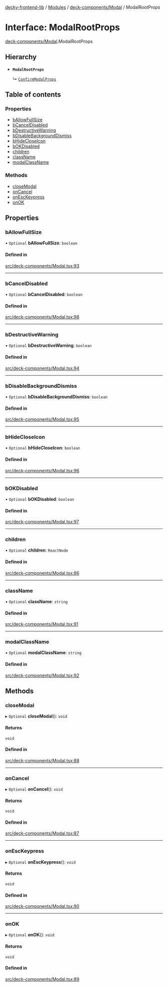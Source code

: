 [decky-frontend-lib](../README.md) / [Modules](../modules.md) / [deck-components/Modal](../modules/deck_components_Modal.md) / ModalRootProps

# Interface: ModalRootProps

[deck-components/Modal](../modules/deck_components_Modal.md).ModalRootProps

## Hierarchy

- **`ModalRootProps`**

  ↳ [`ConfirmModalProps`](deck_components_Modal.ConfirmModalProps.md)

## Table of contents

### Properties

- [bAllowFullSize](deck_components_Modal.ModalRootProps.md#ballowfullsize)
- [bCancelDisabled](deck_components_Modal.ModalRootProps.md#bcanceldisabled)
- [bDestructiveWarning](deck_components_Modal.ModalRootProps.md#bdestructivewarning)
- [bDisableBackgroundDismiss](deck_components_Modal.ModalRootProps.md#bdisablebackgrounddismiss)
- [bHideCloseIcon](deck_components_Modal.ModalRootProps.md#bhidecloseicon)
- [bOKDisabled](deck_components_Modal.ModalRootProps.md#bokdisabled)
- [children](deck_components_Modal.ModalRootProps.md#children)
- [className](deck_components_Modal.ModalRootProps.md#classname)
- [modalClassName](deck_components_Modal.ModalRootProps.md#modalclassname)

### Methods

- [closeModal](deck_components_Modal.ModalRootProps.md#closemodal)
- [onCancel](deck_components_Modal.ModalRootProps.md#oncancel)
- [onEscKeypress](deck_components_Modal.ModalRootProps.md#onesckeypress)
- [onOK](deck_components_Modal.ModalRootProps.md#onok)

## Properties

### bAllowFullSize

• `Optional` **bAllowFullSize**: `boolean`

#### Defined in

[src/deck-components/Modal.tsx:93](https://github.com/SteamDeckHomebrew/decky-frontend-lib/blob/7ba1229/src/deck-components/Modal.tsx#L93)

___

### bCancelDisabled

• `Optional` **bCancelDisabled**: `boolean`

#### Defined in

[src/deck-components/Modal.tsx:98](https://github.com/SteamDeckHomebrew/decky-frontend-lib/blob/7ba1229/src/deck-components/Modal.tsx#L98)

___

### bDestructiveWarning

• `Optional` **bDestructiveWarning**: `boolean`

#### Defined in

[src/deck-components/Modal.tsx:94](https://github.com/SteamDeckHomebrew/decky-frontend-lib/blob/7ba1229/src/deck-components/Modal.tsx#L94)

___

### bDisableBackgroundDismiss

• `Optional` **bDisableBackgroundDismiss**: `boolean`

#### Defined in

[src/deck-components/Modal.tsx:95](https://github.com/SteamDeckHomebrew/decky-frontend-lib/blob/7ba1229/src/deck-components/Modal.tsx#L95)

___

### bHideCloseIcon

• `Optional` **bHideCloseIcon**: `boolean`

#### Defined in

[src/deck-components/Modal.tsx:96](https://github.com/SteamDeckHomebrew/decky-frontend-lib/blob/7ba1229/src/deck-components/Modal.tsx#L96)

___

### bOKDisabled

• `Optional` **bOKDisabled**: `boolean`

#### Defined in

[src/deck-components/Modal.tsx:97](https://github.com/SteamDeckHomebrew/decky-frontend-lib/blob/7ba1229/src/deck-components/Modal.tsx#L97)

___

### children

• `Optional` **children**: `ReactNode`

#### Defined in

[src/deck-components/Modal.tsx:86](https://github.com/SteamDeckHomebrew/decky-frontend-lib/blob/7ba1229/src/deck-components/Modal.tsx#L86)

___

### className

• `Optional` **className**: `string`

#### Defined in

[src/deck-components/Modal.tsx:91](https://github.com/SteamDeckHomebrew/decky-frontend-lib/blob/7ba1229/src/deck-components/Modal.tsx#L91)

___

### modalClassName

• `Optional` **modalClassName**: `string`

#### Defined in

[src/deck-components/Modal.tsx:92](https://github.com/SteamDeckHomebrew/decky-frontend-lib/blob/7ba1229/src/deck-components/Modal.tsx#L92)

## Methods

### closeModal

▸ `Optional` **closeModal**(): `void`

#### Returns

`void`

#### Defined in

[src/deck-components/Modal.tsx:88](https://github.com/SteamDeckHomebrew/decky-frontend-lib/blob/7ba1229/src/deck-components/Modal.tsx#L88)

___

### onCancel

▸ `Optional` **onCancel**(): `void`

#### Returns

`void`

#### Defined in

[src/deck-components/Modal.tsx:87](https://github.com/SteamDeckHomebrew/decky-frontend-lib/blob/7ba1229/src/deck-components/Modal.tsx#L87)

___

### onEscKeypress

▸ `Optional` **onEscKeypress**(): `void`

#### Returns

`void`

#### Defined in

[src/deck-components/Modal.tsx:90](https://github.com/SteamDeckHomebrew/decky-frontend-lib/blob/7ba1229/src/deck-components/Modal.tsx#L90)

___

### onOK

▸ `Optional` **onOK**(): `void`

#### Returns

`void`

#### Defined in

[src/deck-components/Modal.tsx:89](https://github.com/SteamDeckHomebrew/decky-frontend-lib/blob/7ba1229/src/deck-components/Modal.tsx#L89)
